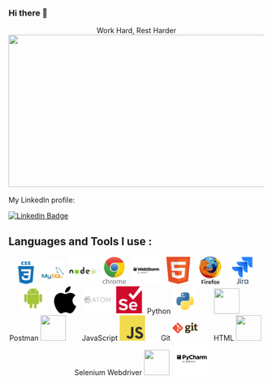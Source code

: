 ### Hi there 👋


<div align="center">
Work Hard, Rest Harder
</div>



<div align="center">
<img src=https://lh3.googleusercontent.com/xdk4E7WRBBH3e8HEwhgV2F5qLw2aqkDYxHplMJCPYVzEiUrXcucElIYTap0kFZ7doqD__TLlCTzhdb8ohKYVhZj1ugvWCn80E8MQVe0VR6r85Aizz7WN0fhyWheYncoz1X2C2akpH23rki5MuDs_FOvFqOsmeAo5Miv4rdJuJqeXzO-6i99-uhBMkCmBax4H9h5MvaydepyakoPVBENqikqss-WzH07fo4qX7TC6UGKJ6V8Ec_k-QICXLklC6G5WBjEc69UfUiORn_I560Us0E_sComhjYulTG-EHBU2MAyk5eNFaND_p3L9GYPZOqblxLRfJ_0lC8vXzwtIbnFo90sL5u7p4MSg5iCBBbB6Rb-tXOPPBVJI2xgOFXW4xCiqQC8nrlhyBLf9UZXyta75pp_BsBgcZnITt-l1NolH9drWTxs_hmuOicuSULdlP7YwXxfUFQ4vgG3BKHdWBs7fJoZGHA4DxFmyPvmllfdMuoRoP5dk5NzofxwGgE5bQLCRIaFZV1AN3FLAzTH_0edh58EYl2QrjKcr5GfJ57gecYHnLVrq5VK55xVevbQK56fS_Xj_aPf1Mwyn1uMGP1mIzoom-fi760X6vVFPU84yD2WXblxvILDtbFm8z7Rd1F7EBmzudIc4Ht7m3i4cxZEJFet2WsBe-2K9Y42I6HJPWMe1lE8ZcUnybM9EQu2LFRNJqOXVixi9VeHTF1-YPP9dR_JfStBH-XzqX9FDt5VySbXtbcyoQlSts6TDcWVGrcz480udczj2NCF0q8-CUgicVghpr4YNTewAXkiLRZZDlnjwXpXdsMYcWjww0t-6aBsbkXVwu1qNVo8x_38K8vc_KATUG8RGnBd0cza5N4DclmvpzU4xdZyHE1IlcCqq6GE05YXUxe1lMsPiIcmUEisLzKZEBft4lg7o8mzKCu3WTZBxVJsu=w612-h367-no?authuser=0 width="700" height="300"/>
 </div>
 
 My LinkedIn profile:

[![Linkedin Badge](https://img.shields.io/badge/-vladsuskiy-blue?style=flat-square&logo=Linkedin&logoColor=white&link=https://www.linkedin.com/in/vlad-suskiy/)](https://www.linkedin.com/in/vlad-suskiy/)


## Languages and Tools I use :
<div align="center">
<img src="https://github.com/devicons/devicon/blob/master/icons/css3/css3-plain-wordmark.svg"  title="CSS3" alt="CSS" width="45" height="45"/>&nbsp; <img src="https://github.com/devicons/devicon/blob/master/icons/mysql/mysql-original-wordmark.svg" title="MySQL"  alt="MySQL" width="45" height="45"/>&nbsp; 
<img src="https://github.com/devicons/devicon/blob/master/icons/nodejs/nodejs-original-wordmark.svg" title="NodeJS" alt="NodeJS" width="55" height="55"/>&nbsp;
<img src="https://github.com/devicons/devicon/blob/master/icons/chrome/chrome-original-wordmark.svg" title="Chrome" alt="Chrome" width="55" height="55"/>&nbsp;
<img src="https://github.com/devicons/devicon/blob/master/icons/webstorm/webstorm-original-wordmark.svg" title="Webstorm" alt="Webstorm" width="55"/>&nbsp; 
<img src="https://github.com/devicons/devicon/blob/master/icons/html5/html5-original.svg" title="HTML5" alt="HTML" width="55" height="55"/>&nbsp;
<img src="https://github.com/devicons/devicon/blob/master/icons/firefox/firefox-original-wordmark.svg" title="Firefox" alt="Firefox" width="55"/>&nbsp; 
<img src="https://github.com/devicons/devicon/blob/master/icons/jira/jira-original-wordmark.svg" title="Jira" alt="Jira" width="55"/>&nbsp;  
<img src="https://github.com/devicons/devicon/blob/master/icons/android/android-original-wordmark.svg" title="Android" alt="Android" width="55"/>&nbsp;
<img src="https://github.com/devicons/devicon/blob/master/icons/apple/apple-original.svg" title="Apple" alt="Apple" width="55"/>&nbsp;   
<img src="https://github.com/devicons/devicon/blob/master/icons/atom/atom-original-wordmark.svg" title="Atom" alt="Atom" width="55"/>&nbsp; 
<img src="https://github.com/devicons/devicon/blob/master/icons/selenium/selenium-original.svg" title="Selenium" alt="Selenium" width="55"/>&nbsp;   Python <img src="https://raw.githubusercontent.com/github/explore/80688e429a7d4ef2fca1e82350fe8e3517d3494d/topics/python/python.png" width="50" height="50" />&nbsp; &nbsp; &nbsp; &nbsp;
<img src="https://d2h1nbmw1jjnl.cloudfront.net/company_directory_entries/company_logos/000/000/328/original/bstack_2x.png?1582638320" width="50" height="50" />&nbsp; &nbsp; &nbsp; &nbsp;
Postman <img src="https://res.cloudinary.com/postman/image/upload/t_team_logo/v1629869194/team/2893aede23f01bfcbd2319326bc96a6ed0524eba759745ed6d73405a3a8b67a8" width="50" height="50" />&nbsp; &nbsp; &nbsp; &nbsp;
JavaScript <img src="https://raw.githubusercontent.com/github/explore/80688e429a7d4ef2fca1e82350fe8e3517d3494d/topics/javascript/javascript.png" width="50" height="50" />&nbsp; &nbsp; &nbsp; &nbsp;
Git <img src="https://raw.githubusercontent.com/github/explore/80688e429a7d4ef2fca1e82350fe8e3517d3494d/topics/git/git.png" width="50" height="50" />&nbsp; &nbsp; &nbsp; &nbsp;
HTML <img src="https://w7.pngwing.com/pngs/201/90/png-transparent-logo-html-html5.png" width="50" height="50" />&nbsp; &nbsp; &nbsp; &nbsp;
Selenium Webdriver <img src="https://upload.wikimedia.org/wikipedia/commons/thumb/d/d5/Selenium_Logo.png/861px-Selenium_Logo.png?20200511151950" width="50" height="50" />  
&nbsp;
<img src="https://github.com/devicons/devicon/blob/master/icons/pycharm/pycharm-original-wordmark.svg" title="PyCharm" alt="PyCharm"width="65"/>&nbsp;
</div>



 
 
 
  


<!--
**VladSuskiy/VladSuskiy** is a ✨ _special_ ✨ repository because its `README.md` (this file) appears on your GitHub profile.

Here are some ideas to get you started:

- 🔭 I’m currently working on ...
- 🌱 I’m currently learning ...
- 👯 I’m looking to collaborate on ...
- 🤔 I’m looking for help with ...
- 💬 Ask me about ...
- 📫 How to reach me: ...
- 😄 Pronouns: ...
- ⚡ Fun fact: ...
-->

